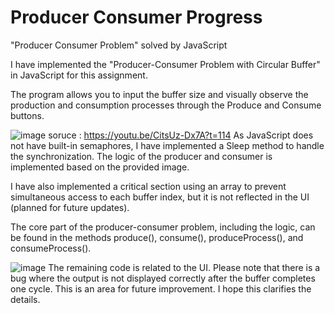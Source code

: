# Producer Consumer Progress
"Producer Consumer Problem" solved by JavaScript

I have implemented the "Producer-Consumer Problem with Circular Buffer" in JavaScript for this assignment.

The program allows you to input the buffer size and visually observe the production and consumption processes through the Produce and Consume buttons.

![image](https://github.com/ijkgit/producer_consumer/assets/83939775/667025f7-736d-4f79-93e4-cf7d59ddf2ac)
soruce : https://youtu.be/CitsUz-Dx7A?t=114
As JavaScript does not have built-in semaphores, I have implemented a Sleep method to handle the synchronization. The logic of the producer and consumer is implemented based on the provided image.

I have also implemented a critical section using an array to prevent simultaneous access to each buffer index, but it is not reflected in the UI (planned for future updates).

The core part of the producer-consumer problem, including the logic, can be found in the methods produce(), consume(), produceProcess(), and consumeProcess().

![image](https://github.com/ijkgit/producer_consumer/assets/83939775/5479d3bc-6797-413d-bc24-c17969497b25)
The remaining code is related to the UI. Please note that there is a bug where the output is not displayed correctly after the buffer completes one cycle. This is an area for future improvement. I hope this clarifies the details.